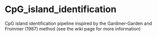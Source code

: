 # CpG_island_identification
CpG island identification pipeline inspired by the  Gardiner-Garden and Frommer (1987) method (see the wiki page for more information)
